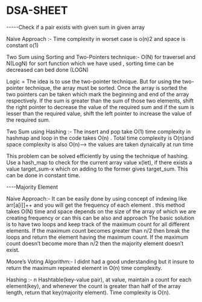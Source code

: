 # DSA-SHEET

-----Check if a pair exists with given sum in given array

Naive Approach :- Time complexity in worset case is o(n)2 and space is constant o(1)

Two Sum using Sorting and Two-Pointers technique:- O(N) for traversel and N(LogN) for sort function which we have used , sorting time can be decreased can bed done (LOGN)

Logic = The idea is to use the two-pointer technique. But for using the two-pointer technique, the array must be sorted. Once the array is sorted the two pointers can be taken which mark the beginning and end of the array respectively. If the sum is greater than the sum of those two elements, shift the right pointer to decrease the value of the required sum and if the sum is lesser than the required value, shift the left pointer to increase the value of the required sum.

Two Sum using Hashing :- The insert and pop take O(1) time complexity in hashmap and loop in the code takes O(n) . Total time complexity is O(n)and space complexity is also O(n)--> the values are taken dynaically at run time

This problem can be solved efficiently by using the technique of hashing. Use a hash_map to check for the current array value x(let), if there exists a value target_sum-x which on adding to the former gives target_sum. This can be done in constant time.

----Majority Element

Naive Approach:- It can be easily done by using concept of indexing like arr[a[i]]++ and you will get the frequency of each element . this method takes O(N) time and space depends on the size of the array of which we are creating frequency 
or can this can be also and approach 
The basic solution is to have two loops and keep track of the maximum count for all different elements. If the maximum count becomes greater than n/2 then break the loops and return the element having the maximum count. If the maximum count doesn’t become more than n/2 then the majority element doesn’t exist.

 Moore’s Voting Algorithm:- I didnt had a good understanding but it insure to return the maximum repeated element in O(n) time complexity.
 
 Hashing :- n Hashtable(key-value pair), at value, maintain a count for each element(key), and whenever the count is greater than half of the array length, return that key(majority element). Time complexity is O(n).
